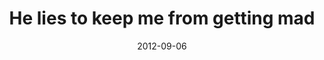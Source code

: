 ---
layout: base.njk
title : 'He lies to keep me from getting mad' 
view_title : 'He lies to keep me from getting mad' 
year : '2012' 
date : '2012-09-06' 
img_file : '/drawing/heliestokeepmefromgettingmad.png' 
html_file : 'heliestokeepmefromgettingmad' 
next_html : 'ikeepmydreamsunderthebed.html' 
year_order : '33' 
permalink : "title/{{html_file}}.html"
---